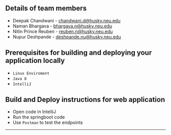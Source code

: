 ## Details of team members

* Deepak Chandwani - chandwani.d@husky.neu.edu
* Naman Bhargava - bhargava.n@husky.neu.edu
* Nitin Prince Reuben - reuben.n@husky.neu.edu
* Nupur Deshpande - deshpande.nu@husky.neu.edu

## Prerequisites for building and deploying your application locally

* `Linux Enviroment`
* `Java 8`
* `IntelliJ`

## Build and Deploy instructions for web application

* Open code in IntelliJ
* Run the springboot code
* Use `Postman` to test the endpoints
***

